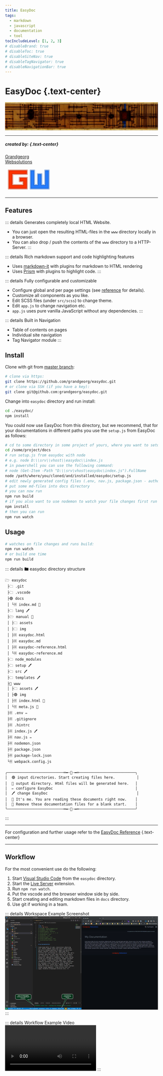 ```yaml
---
title: EasyDoc
tags:
  - markdown
  - javascript
  - documentation
  - tool
tocIncludeLevel: [1, 2, 3]
# disableBrand: true
# disableToc: true
# disableSiteNav: true
# disableTagNavigator: true
# disableNavigationBar: true
---
```


# EasyDoc {.text-center}

![EasyDoc](img/easydoc-banner.png)

---
  
##### _created by:_ {.text-center}

<!-- BRAND HTML -->
<a class="brand-link" href="https://grandgeorg.de">
  <div class="brand">Grandgeorg</div>
  <div class="brand-second">Websolutions</div>
</a>

<svg width="156" height="84" viewBox="0 0 52 28" class="logo gw-logo" style="margin-top:0.5rem">
  <path style="fill:#ff3300;stroke:#bf260066;stroke-width:2px;stroke-linecap:butt;stroke-linejoin:round;stroke-opacity:1" d="M 24,4 H 4 V 24 H 24 V 12 h -8 v 4 h 4 v 4 H 8 V 8 h 16 z"/>
  <path style="fill:#267dff;stroke:#1d5ebf66;stroke-width:2px;stroke-linecap:butt;stroke-linejoin:round;stroke-opacity:1" d="M 48,4 V 24 H 28 V 4 h 4 v 16 h 4 V 8 h 4 v 12 h 4 V 4 Z" />
</svg>
<!-- :BRAND HTML -->

---

## Features

::: details Generates completely local HTML Website.
-	You can just open the resulting HTML-files in the ```www``` directory locally in a browser. 
-	You can also drop / push the contents of the ```www``` directory to a HTTP-Server.
:::

::: details Rich markdown support and code highlighting features
- Uses [markdown-it](https://github.com/markdown-it/markdown-it) with plugins for markdown to HTML rendering
- Uses [Prism](https://prismjs.com/) with plugins to highlight code.
:::

::: details Fully configurable and customizable
- Configure global and per page settings (see [reference](easydoc-reference.html) for details).
- Customize all components as you like.
- Edit SCSS files (under ```src/scss```) to change theme.
- Edit ```app.js``` to change navigation etc.
- ```app.js``` uses pure vanilla JavaScript without any dependencies.
:::

::: details Built in Navigation
- Table of contents on pages
- Individual site navigation
- Tag Navigator module
:::



## Install

Clone with git from [master branch](https://github.com/grandgeorg/easydoc):

```bash
# clone via https:
git clone https://github.com/grandgeorg/easydoc.git
# or clone via SSH (if you have a key):
git clone git@github.com:grandgeorg/easydoc.git
```

Change into `easydoc` directory and run install:

```bash
cd ./easydoc/
npm install
```
You could now use EasyDoc from this directory, but we recommend, that for your documentations in different paths you use the ```setup.js``` from EasyDoc as follows:

```bash
# cd to some directory in some project of yours, where you want to setup your documentation with EasyDoc
cd /some/project/docs
# run setup.js from easydoc with node
# e.g. node D:\\srv\\vhost\\easydoc\\index.js
# in powershell you can use the following command:
# node (Get-Item -Path "D:\\srv\vhost\easydoc\index.js").FullName
node /path/where/you/cloned/and/installed/easydoc/setup.js
# edit newly generated config files (.env, nav.js, package.json - author, description, keywords) in /some/project/docs ...
# put some md-files into docs directory
# you can now run
npm run build
# if you also want to use nodemon to watch your file changes first run
npm install
# then you can run
npm run watch
```

## Usage

```bash
# watches on file changes and runs build:
npm run watch
# or build one time
npm run build
```

::: details 🖿 easydoc directory structure
```filetree
🗁 easydoc
 ├🗀 .git
 ├🗀 .vscode
 ├🟢 docs
 │ └🗏 index.md 🖤
 ├🗀 lang 🖊️
 ├🗁 manual 📌
 │ ├🗀 assets
 │ ├🗀 img
 │ ├🗏 easydoc.html
 │ ├🗏 easydoc.md
 │ ├🗏 easydoc-reference.html
 │ └🗏 easydoc-reference.md 
 ├🗀 node_modules
 ├🗀 setup 🖊️
 ├🗀 src 🖊️
 ├🗀 templates 🖊️
 ├🔵 www
 │ ├🗀 assets 🖊️
 │ ├🟢 img
 │ ├🗏 index.html 🖤
 │ └🗏 meta.js 🖤
 ├🗏 .env ✏️
 ├🗏 .gitignore
 ├🗏 .hintrc
 ├🗏 index.js 🖊️
 ├🗏 nav.js ✏️
 ├🗏 nodemon.json
 ├🗏 package.json
 ├🗏 package-lock.json
 └🗏 webpack.config.js

╭──────────────────────────═━┈💬┈━═──────────────────────────╮
│  🟢 input directories. Start creating files here.          │
│  🔵 output directory. Html files will be generated here.   │
│  ✏️ configure EasyDoc                                      │
│  🖊️ change EasyDoc                                         │
│  📌 It's me. You are reading these documents right now.    │
│  🖤 Remove these documentation files for a blank start.    │
╰──────────────────────────═━┈💬┈━═──────────────────────────╯
```
:::



--------------------------------------------------------------------------------
For configuration and further usage refer to the [EasyDoc Reference](easydoc-reference.html) {.text-center}

--------------------------------------------------------------------------------

## Workflow

For the most convenient use do the following:

1. Start [Visual Studio Code](https://code.visualstudio.com/) from the ```easydoc``` directory.
2. Start the [Live Server](https://marketplace.visualstudio.com/items?itemName=ritwickdey.LiveServer) extension.
3. Run ```npm run watch```.
4. Put the vscode and the browser window side by side.
5. Start creating and editing markdown files in ```docs``` directory.
6. Use git if working in a team.

::: details Workspace Example Screenshot
![EasyDoc workspace example with Visual Studio Code and browser side by side](img/easydoc-manual-workspace.png)
:::

::: details Workflow Example Video
  <video controls style="max-width:100%">
    <source src="video/workflow.mp4" type="video/mp4">
  </video>
:::
